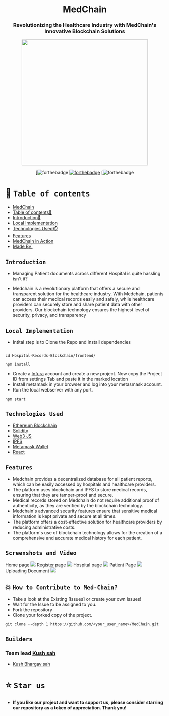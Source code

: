 <div align="center">

# MedChain

### Revolutionizing the Healthcare Industry with MedChain's Innovative Blockchain Solutions

<p align="center">
<img  width="400" height="400" src="https://user-images.githubusercontent.com/110530263/225097880-a0e4d39a-061e-4e80-9d23-98483f5f28c9.png">
</p>

[![forthebadge](https://forthebadge.com/images/badges/built-by-developers.svg)
[![forthebadge](https://forthebadge.com/images/badges/built-with-love.svg)](https://www.python.org/)
[![forthebadge](https://forthebadge.com/images/badges/powered-by-coffee.svg)

</div>

# 🧭 `Table of contents`

- [MedChain](#-MedChain)
- [Table of contents🧭 ](#-table-of-contents)
- [Introduction🚀](#Introduction)
- [Local Implementation](#-Local-Implementation-)
- [Technologies Used📫](#-Technologies-Used-)
- [Features](#Features)
- [MedChain in Action](#Screenshots-and-Video)
- [Made By`](#Builders)

## `Introduction`

<!--- <div align="center">
<img  width="100" height="120" align="center" src="https://user-images.githubusercontent.com/110530263/225117486-588eb822-df15-44c5-aa77-d6a955fa9002.png">
 </div> --->

- Managing Patient documents across different Hospital is quite hassling isn't it?

- Medchain is a revolutionary platform that offers a secure and transparent solution for the healthcare industry. With Medchain, patients can access their medical records easily and safely, while healthcare providers can securely store and share patient data with other providers. Our blockchain technology ensures the highest level of security, privacy, and transparency

## `Local Implementation`

- Intital step is to Clone the Repo and install dependencies

```

```

```
cd Hospital-Records-Blockchain/frontend/
```

```
npm install
```

- Create a [Infura](https://infura.io/) account and create a new project. Now copy the Project ID from settings Tab and paste it in the marked location
- Install metamask in your browser and log into your metasmask account.
- Run the local webserver with any port.

```
npm start
```

## `Technologies Used`

- [Ethereum Blockchain](https://ethereum.org/en/developers/docs/)
- [Solidity](https://docs.soliditylang.org/en/v0.8.19/)
- [Web3 JS](https://docs.web3js.org/)
- [IPFS](https://docs.web3js.org/)
- [Metamask Wallet](https://docs.metamask.io/guide/)
- [React](https://reactjs.org/docs/getting-started.html)

## `Features`

- Medchain provides a decentralized database for all patient reports, which can be easily accessed by hospitals and healthcare providers.
- The platform uses blockchain and IPFS to store medical records, ensuring that they are tamper-proof and secure.
- Medical records stored on Medchain do not require additional proof of authenticity, as they are verified by the blockchain technology.
- Medchain's advanced security features ensure that sensitive medical information is kept private and secure at all times.
- The platform offers a cost-effective solution for healthcare providers by reducing administrative costs.
- The platform's use of blockchain technology allows for the creation of a comprehensive and accurate medical history for each patient.

## `Screenshots and Video`

Home page
![](./img/Homepage.png)
Register page
![](./img/Registerpg.png)
Hospital page
![](./img/Hospitalpg.png)
Patient Page
![](./img/Patientpage.png)
Uploading Document
![](./img/upDoc.png)

## 💥 `How to Contribute to Med-Chain?`

- Take a look at the Existing [Issues] or create your own Issues!
- Wait for the Issue to be assigned to you.
- Fork the repository
- Clone your forked copy of the project.

```
git clone --depth 1 https://github.com/<your_user_name>/MedChain.git

```

## `Builders`

### Team lead [Kush sah ](https://www.linkedin.com/in/kushbhargav/)

- [Kush Bhargav sah](https://github.com/Kush134)

# ⭐️ `Star us`

- **If you like our project and want to support us, please consider starring our repository as a token of appreciation. Thank you!**
